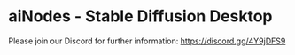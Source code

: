 # aiNodes - Stable Diffusion Desktop

Please join our Discord for further information: https://discord.gg/4Y9jDFS9
